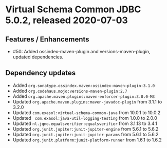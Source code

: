 # Virtual Schema Common JDBC 5.0.2, released 2020-07-03

## Features / Enhancements

* #50: Added ossindex-maven-plugin and versions-maven-plugin, updated dependencies.

## Dependency updates

* Added `org.sonatype.ossindex.maven:ossindex-maven-plugin:3.1.0`
* Added `org.codehaus.mojo:versions-maven-plugin:2.7`
* Added `org.apache.maven.plugins:maven-enforcer-plugin:3.0.0-M3`
* Updated `org.apache.maven.plugins:maven-javadoc-plugin` from 3.1.1 to 3.2.0
* Updated `com.exasol:virtual-schema-common-java` from 10.0.1 to 10.0.2
* Updated ` com.exasol:java-util-logging-testing` from 1.0.0 to 2.0.0
* Updated `nl.jqno.equalsverifier:equalsverifier` from 3.1.13 to 3.4.1
* Updated `org.junit.jupiter:junit-jupiter-engine` from 5.6.1 to 5.6.2
* Updated `org.junit.jupiter:junit-jupiter-params` from 5.6.1 to 5.6.2
* Updated `org.junit.platform:junit-platform-runner` from 1.6.1 to 1.6.2